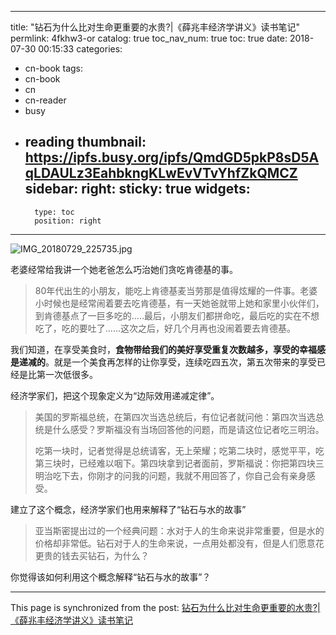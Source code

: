 
---
title: "钻石为什么比对生命更重要的水贵?|《薛兆丰经济学讲义》读书笔记"
permlink: 4fkhw3-or
catalog: true
toc_nav_num: true
toc: true
date: 2018-07-30 00:15:33
categories:
- cn-book
tags:
- cn-book
- cn
- cn-reader
- busy
- reading
thumbnail: https://ipfs.busy.org/ipfs/QmdGD5pkP8sD5AqLDAULz3EahbkngKLwEvVTvYhfZkQMCZ
sidebar:
    right:
        sticky: true
widgets:
    -
        type: toc
        position: right
---


![IMG_20180729_225735.jpg](https://ipfs.busy.org/ipfs/QmdGD5pkP8sD5AqLDAULz3EahbkngKLwEvVTvYhfZkQMCZ)

老婆经常给我讲一个她老爸怎么巧治她们贪吃肯德基的事。

>80年代出生的小朋友，能吃上肯德基麦当劳那是值得炫耀的一件事。老婆小时候也是经常闹着要去吃肯德基，有一天她爸就带上她和家里小伙伴们，到肯德基点了一巨多吃的.....最后，小朋友们都拼命吃，最后吃的实在不想吃了，吃的要吐了......这次之后，好几个月再也没闹着要去肯德基。

我们知道，在享受美食时，**食物带给我们的美好享受重复次数越多，享受的幸福感是递减的**。就是一个美食再怎样的让你享受，连续吃四五次，第五次带来的享受已经是比第一次低很多。

经济学家们，把这个现象定义为“边际效用递减定律”。

>美国的罗斯福总统，在第四次当选总统后，有位记者就问他：第四次当选总统是什么感受？罗斯福没有当场回答他的问题，而是请这位记者吃三明治。
>
>吃第一块时，记者觉得是总统请客，无上荣耀；吃第二块时，感觉平平，吃第三块时，已经难以咽下。第四块拿到记者面前，罗斯福说：你把第四块三明治吃下去，你刚才的问我的问题，我就不用回答了，你自己会有亲身感受。

建立了这个概念，经济学家们也用来解释了“钻石与水的故事”

>亚当斯密提出过的一个经典问题：水对于人的生命来说非常重要，但是水的价格却非常低。钻石对于人的生命来说，一点用处都没有，但是人们愿意花更贵的钱去买钻石，为什么？

你觉得该如何利用这个概念解释“钻石与水的故事”？

- - -

This page is synchronized from the post: [钻石为什么比对生命更重要的水贵?|《薛兆丰经济学讲义》读书笔记](https://steemit.com/@yellowbird/4fkhw3-or)
